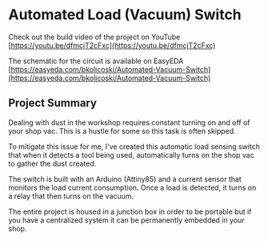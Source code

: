 # Automated Load (Vacuum) Switch

Check out the build video of the project on YouTube
[https://youtu.be/dfmcjT2cFxc](https://youtu.be/dfmcjT2cFxc)

The schematic for the circuit is available on EasyEDA [https://easyeda.com/bkolicoski/Automated-Vacuum-Switch](https://easyeda.com/bkolicoski/Automated-Vacuum-Switch)

## Project Summary

Dealing with dust in the workshop requires constant turning on and off of your shop vac. This is a hustle for some so this task is often skipped. 

To mitigate this issue for me, I've created this automatic load sensing switch that when it detects a tool being used, automatically turns on the shop vac to gather the dust created. 

The switch is built with an Arduino (Attiny85) and a current sensor that monitors the load current consumption. Once a load is detected, it turns on a relay that then turns on the vacuum.

The entire project is housed in a junction box in order to be portable but if you have a centralized system it can be permanently embedded in your shop. 
